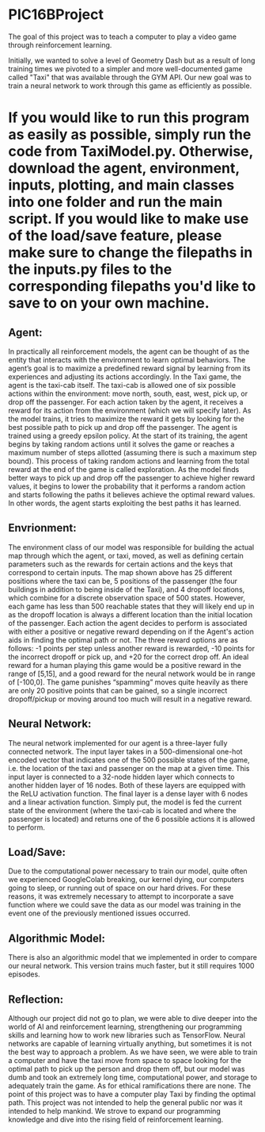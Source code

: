 # PIC16BProject

The goal of this project was to teach a computer to play a video game through reinforcement learning. 

Initially, we wanted to solve a level of Geometry Dash but as a result of long training times we pivoted to a simpler and more well-documented game called "Taxi" that was available through the GYM API. Our new goal was to train a neural network to work through this game as efficiently as possible.

# If you would like to run this program as easily as possible, simply run the code from TaxiModel.py. Otherwise, download the agent, environment, inputs, plotting, and main classes into one folder and run the main script. If you would like to make use of the load/save feature, please make sure to change the filepaths in the inputs.py files to the corresponding filepaths you'd like to save to on your own machine.

## Agent:

In practically all reinforcement models, the agent can be thought of as the entity that interacts with the environment to learn optimal behaviors. The agent’s goal is to maximize a predefined reward signal by learning from its experiences and adjusting its actions accordingly. In the Taxi game, the agent is the taxi-cab itself. The taxi-cab is allowed one of six possible actions within the environment: move north, south, east, west, pick up, or drop off the passenger. For each action taken by the agent, it receives a reward for its action from the environment (which we will specify later). As the model trains, it tries to maximize the reward it gets by looking for the best possible path to pick up and drop off the passenger. The agent is trained using a greedy epsilon policy. At the start of its training, the agent begins by taking random actions until it solves the game or reaches a maximum number of steps allotted (assuming there is such a maximum step bound). This process of taking random actions and learning from the total reward at the end of the game is called exploration. As the model finds better ways to pick up and drop off the passenger to achieve higher reward values, it begins to lower the probability that it performs a random action and starts following the paths it believes achieve the optimal reward values. In other words, the agent starts exploiting the best paths it has learned.

## Envrionment:

The environment class of our model was responsible for building the actual map through which the agent, or taxi, moved, as well as defining certain parameters such as the rewards for certain actions and the keys that correspond to certain inputs. The map shown above has 25 different positions where the taxi can be, 5 positions of the passenger (the four buildings in addition to being inside of the Taxi), and 4 dropoff locations, which combine for a discrete observation space of 500 states. However, each game has less than 500 reachable states that they will likely end up in as the dropoff location is always a different location than the initial location of the passenger. Each action the agent decides to perform is associated with either a positive or negative reward depending on if the Agent's action aids in finding the optimal path or not. The three reward options are as follows: -1 points per step unless another reward is rewarded, -10 points for the incorrect dropoff or pick up, and +20 for the correct drop off. An ideal reward for a human playing this game would be a positive reward in the range of [5,15], and a good reward for the neural network would be in range of [-100,0]. The game punishes “spamming” moves quite heavily as there are only 20 positive points that can be gained, so a single incorrect dropoff/pickup or moving around too much will result in a negative reward.

## Neural Network:

The neural network implemented for our agent is a three-layer fully connected network. The input layer takes in a 500-dimensional one-hot encoded vector that indicates one of the 500 possible states of the game, i.e. the location of the taxi and passenger on the map at a given time. This input layer is connected to a 32-node hidden layer which connects to another hidden layer of 16 nodes. Both of these layers are equipped with the ReLU activation function. The final layer is a dense layer with 6 nodes and a linear activation function. Simply put, the model is fed the current state of the environment (where the taxi-cab is located and where the passenger is located) and returns one of the 6 possible actions it is allowed to perform.

## Load/Save:

Due to the computational power necessary to train our model, quite often we experienced GoogleColab breaking, our kernel dying, our computers going to sleep, or running out of space on our hard drives. For these reasons, it was extremely necessary to attempt to incorporate a save function where we could save the data as our model was training in the event one of the previously mentioned issues occurred.

## Algorithmic Model:

There is also an algorithmic model that we implemented in order to compare our neural network. This version trains much faster, but it still requires 1000 episodes.

## Reflection:

Although our project did not go to plan, we were able to dive deeper into the world of AI and reinforcement learning, strengthening our programming skills and learning how to work new libraries such as TensorFlow. Neural networks are capable of learning virtually anything, but sometimes it is not the best way to approach a problem. As we have seen, we were able to train a computer and have the taxi move from space to space looking for the optimal path to pick up the person and drop them off, but our model was dumb and took an extremely long time, computational power, and storage to adequately train the game. As for ethical ramifications there are none. The point of this project was to have a computer play Taxi by finding the optimal path. This project was not intended to help the general public nor was it intended to help mankind. We strove to expand our programming knowledge and dive into the rising field of reinforcement learning. 
